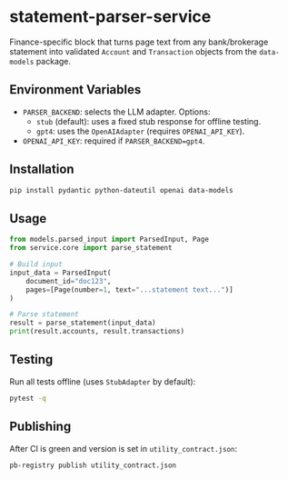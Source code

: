  # statement-parser-service

 Finance-specific block that turns page text from any bank/brokerage statement into validated `Account` and `Transaction` objects from the `data-models` package.

 ## Environment Variables
 - `PARSER_BACKEND`: selects the LLM adapter. Options:
   - `stub` (default): uses a fixed stub response for offline testing.
   - `gpt4`: uses the `OpenAIAdapter` (requires `OPENAI_API_KEY`).
 - `OPENAI_API_KEY`: required if `PARSER_BACKEND=gpt4`.

 ## Installation
 ```bash
 pip install pydantic python-dateutil openai data-models
 ```

 ## Usage
 ```python
 from models.parsed_input import ParsedInput, Page
 from service.core import parse_statement

 # Build input
 input_data = ParsedInput(
     document_id="doc123",
     pages=[Page(number=1, text="...statement text...")]
 )

 # Parse statement
 result = parse_statement(input_data)
 print(result.accounts, result.transactions)
 ```

 ## Testing
 Run all tests offline (uses `StubAdapter` by default):
 ```bash
 pytest -q
 ```

 ## Publishing
 After CI is green and version is set in `utility_contract.json`:
 ```bash
 pb-registry publish utility_contract.json
 ```